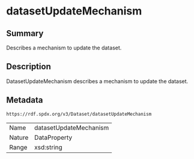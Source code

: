 <!-- Automatically generated by spec-parser v2.0.0 on 2024-01-12T14:00:21.817658+00:00 -->
<!-- SPDX-License-Identifier: Community-Spec-1.0 -->

# datasetUpdateMechanism

## Summary

Describes a mechanism to update the dataset.


## Description

DatasetUpdateMechanism describes a mechanism to update the dataset.


## Metadata

`https://rdf.spdx.org/v3/Dataset/datasetUpdateMechanism`


| | |
|---|---|
| Name | datasetUpdateMechanism |
| Nature | DataProperty |
| Range | xsd:string |





